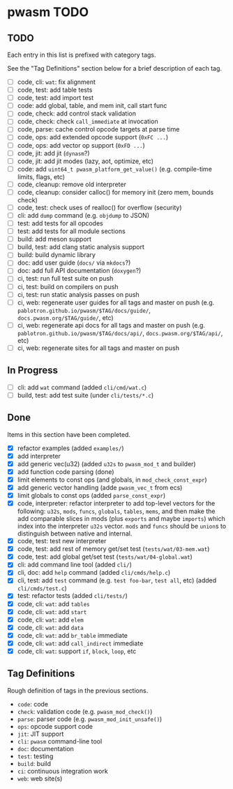 # pwasm TODO

## TODO

Each entry in this list is prefixed with category tags.

See the "Tag Definitions" section below for a brief description of each
tag.

* [ ] code, cli: `wat`: fix alignment
* [ ] code, test: add table tests
* [ ] code, test: add import test
* [ ] code: add global, table, and mem init, call start func
* [ ] code, check: add control stack validation
* [ ] code, check: check `call_immediate` at invocation
* [ ] code, parse: cache control opcode targets at parse time
* [ ] code, ops: add extended opcode support (`0xFC ...`)
* [ ] code, ops: add vector op support (`0xFD ...`)
* [ ] code, jit: add jit (`dynasm`?)
* [ ] code, jit: add jit modes (lazy, aot, optimize, etc)
* [ ] code: add `uint64_t pwasm_platform_get_value()` (e.g. compile-time limits, flags, etc)
* [ ] code, cleanup: remove old interpreter
* [ ] code, cleanup: consider calloc() for memory init (zero mem, bounds check)
* [ ] code, test: check uses of realloc() for overflow (security)
* [ ] cli: add `dump` command (e.g. `objdump` to JSON)
* [ ] test: add tests for all opcodes
* [ ] test: add tests for all module sections
* [ ] build: add meson support
* [ ] build, test: add clang static analysis support
* [ ] build: build dynamic library
* [ ] doc: add user guide (`docs/` via `mkdocs`?)
* [ ] doc: add full API documentation (`doxygen`?)
* [ ] ci, test: run full test suite on push
* [ ] ci, test: build on compilers on push
* [ ] ci, test: run static analysis passes on push
* [ ] ci, web: regenerate user guides for all tags and master on push (e.g. `pablotron.github.io/pwasm/$TAG/docs/guide/`, `docs.pwasm.org/$TAG/guide/`, etc)
* [ ] ci, web: regenerate api docs for all tags and master on push (e.g. `pablotron.github.io/pwasm/$TAG/docs/api/`, `docs.pwasm.org/$TAG/api/`, etc)
* [ ] ci, web: regenerate sites for all tags and master on push

## In Progress
* [ ] cli: add `wat` command (added `cli/cmd/wat.c`)
* [ ] build, test: add test suite (under `cli/tests/*.c`)

## Done

Items in this section have been completed.

* [x] refactor examples (added `examples/`)
* [x] add interpreter
* [x] add generic vec(u32) (added `u32s` to `pwasm_mod_t` and builder)
* [x] add function code parsing (done)
* [x] limit elements to const ops (and globals, in `mod_check_const_expr`)
* [x] add generic vector handling (adde `pwasm_vec_t` from ecs)
* [x] limit globals to const ops (added `parse_const_expr`)
* [x] code, interpreter: refactor interpreter to add top-level vectors
  for the following: `u32s`, `mods`, `funcs`, `globals`, `tables`,
  `mems`, and then make the add comparable slices in mods (plus
  `exports` and maybe `imports`) which index into the interpreter
  `u32s` vector.  `mods` and `funcs` should be `union`s to distinguish
  between native and internal.
* [x] code, test: test new interpreter
* [x] code, test: add rest of memory get/set test (`tests/wat/03-mem.wat`)
* [x] code, test: add global get/set test (`tests/wat/04-global.wat`)
* [x] cli: add command line tool (added `cli/`)
* [x] cli, doc: add `help` command (added `cli/cmds/help.c`)
* [x] cli, test: add `test` command (e.g. `test foo-bar`, `test all`,
  etc) (added `cli/cmds/test.c`)
* [x] test: refactor tests (added `cli/tests/`)
* [x] code, cli: `wat`: add `tables`
* [x] code, cli: `wat`: add `start`
* [x] code, cli: `wat`: add `elem`
* [x] code, cli: `wat`: add `data`
* [x] code, cli: `wat`: add `br_table` immediate
* [x] code, cli: `wat`: add `call_indirect` immediate
* [x] code, cli: `wat`: support `if`, `block`, `loop`, etc

## Tag Definitions

Rough definition of tags in the previous sections.

* `code`: code
* `check`: validation code (e.g. `pwasm_mod_check()`)
* `parse`: parser code (e.g. `pwasm_mod_init_unsafe()`)
* `ops`: opcode support code
* `jit`: JIT support
* `cli`: `pwasm` command-line tool
* `doc`: documentation
* `test`: testing
* `build`: build
* `ci`: continuous integration work
* `web`: web site(s)
